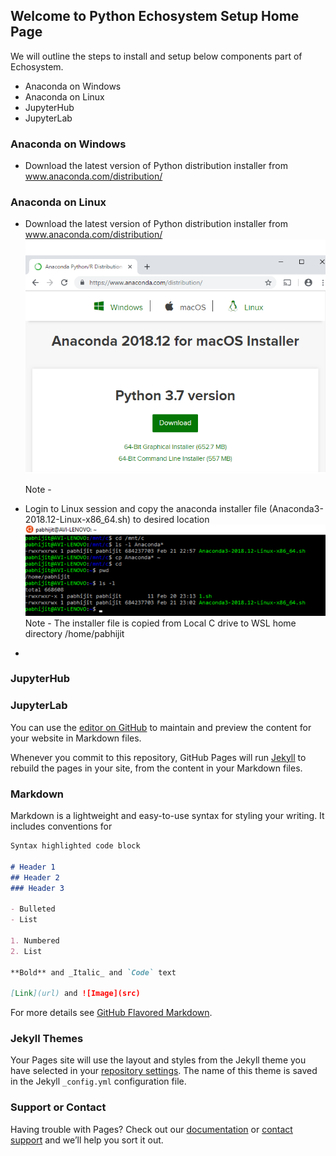 ## Welcome to Python Echosystem Setup Home Page

We will outline the steps to install and setup below components part of Echosystem.

- Anaconda on Windows
- Anaconda on Linux
- JupyterHub
- JupyterLab

### Anaconda on Windows
- Download the latest version of Python distribution installer from www.anaconda.com/distribution/

### Anaconda on Linux
- Download the latest version of Python distribution installer from www.anaconda.com/distribution/
  ![Image of anaconda](https://github.com/avinwu/Python-Echosystem-Setup/blob/master/images/anaconda.png)
  
  Note - 
  
- Login to Linux session and copy the anaconda installer file (Anaconda3-2018.12-Linux-x86_64.sh) to desired location
  ![Image of linux_session](https://github.com/avinwu/Python-Echosystem-Setup/blob/master/images/linux_session.png)
  Note - The installer file is copied from Local C drive to WSL home directory /home/pabhijit
  
- 
  
### JupyterHub



### JupyterLab


You can use the [editor on GitHub](https://github.com/avinwu/test/edit/master/index.md) to maintain and preview the content for your website in Markdown files.

Whenever you commit to this repository, GitHub Pages will run [Jekyll](https://jekyllrb.com/) to rebuild the pages in your site, from the content in your Markdown files.

### Markdown

Markdown is a lightweight and easy-to-use syntax for styling your writing. It includes conventions for

```markdown
Syntax highlighted code block

# Header 1
## Header 2
### Header 3

- Bulleted
- List

1. Numbered
2. List

**Bold** and _Italic_ and `Code` text

[Link](url) and ![Image](src)
```

For more details see [GitHub Flavored Markdown](https://guides.github.com/features/mastering-markdown/).

### Jekyll Themes

Your Pages site will use the layout and styles from the Jekyll theme you have selected in your [repository settings](https://github.com/avinwu/test/settings). The name of this theme is saved in the Jekyll `_config.yml` configuration file.

### Support or Contact

Having trouble with Pages? Check out our [documentation](https://help.github.com/categories/github-pages-basics/) or [contact support](https://github.com/contact) and we’ll help you sort it out.
